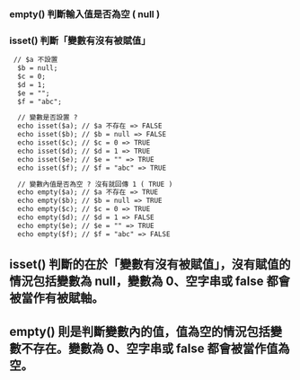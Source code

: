 ### empty() 判斷輸入值是否為空 ( null )
### isset() 判斷「變數有沒有被賦值」

```html
 // $a 不設置
  $b = null;
  $c = 0;
  $d = 1;
  $e = "";
  $f = "abc";

  // 變數是否設置 ?
  echo isset($a); // $a 不存在 => FALSE 
  echo isset($b); // $b = null => FALSE
  echo isset($c); // $c = 0 => TRUE 
  echo isset($d); // $d = 1 => TRUE
  echo isset($e); // $e = "" => TRUE
  echo isset($f); // $f = "abc" => TRUE

  // 變數內值是否為空 ? 沒有就回傳 1 ( TRUE )
  echo empty($a); // $a 不存在 => TRUE
  echo empty($b); // $b = null => TRUE
  echo empty($c); // $c = 0 => TRUE 
  echo empty($d); // $d = 1 => FALSE
  echo empty($e); // $e = "" => TRUE
  echo empty($f); // $f = "abc" => FALSE
```
## isset() 判斷的在於「變數有沒有被賦值」，沒有賦值的情況包括變數為 null，變數為 0、空字串或 false 都會被當作有被賦軸。

## empty() 則是判斷變數內的值，值為空的情況包括變數不存在。變數為 0、空字串或 false 都會被當作值為空。
